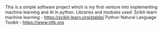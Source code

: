 This is a simple software project which is my first venture into implementing machine learning and AI in python.
Libraries and modules used: 
Scikit-learn machine learning - https://scikit-learn.org/stable/
Python Natural Language Toolkit - https://www.nltk.org
